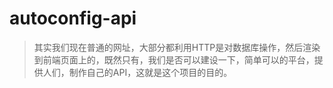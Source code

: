 # autoconfig-api
> 其实我们现在普通的网址，大部分都利用HTTP是对数据库操作，然后渲染到前端页面上的，既然只有，我们是否可以建设一下，简单可以的平台，提供人们，制作自己的API，这就是这个项目的目的。

